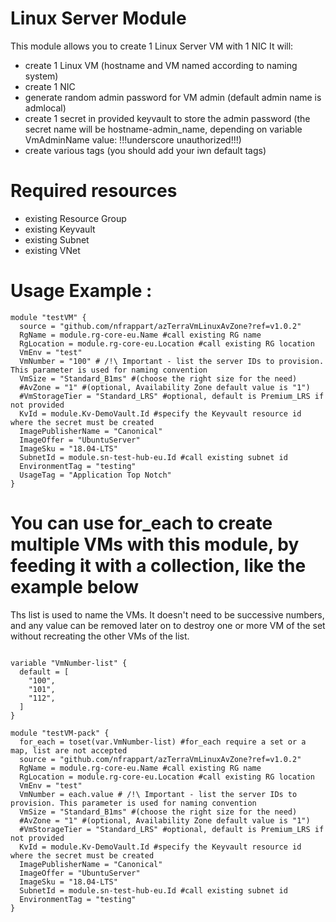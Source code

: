 # Linux Server Module
This module allows you to create 1 Linux Server VM with 1 NIC
It will:
  - create 1 Linux VM (hostname and VM named according to naming system)
  - create 1 NIC 
  - generate random admin password for VM admin (default admin name is admlocal)
  - create 1 secret in provided keyvault to store the admin password (the secret name will be hostname-admin_name, depending on variable VmAdminName value: !!!underscore unauthorized!!!)
  - create various tags (you should add your iwn default tags)

# Required resources
- existing Resource Group
- existing Keyvault
- existing Subnet
- existing VNet

# Usage Example :

```hcl
module "testVM" {
  source = "github.com/nfrappart/azTerraVmLinuxAvZone?ref=v1.0.2"
  RgName = module.rg-core-eu.Name #call existing RG name
  RgLocation = module.rg-core-eu.Location #call existing RG location
  VmEnv = "test"
  VmNumber = "100" # /!\ Important - list the server IDs to provision. This parameter is used for naming convention
  VmSize = "Standard_B1ms" #(choose the right size for the need)
  #AvZone = "1" #(optional, Availability Zone default value is "1")
  #VmStorageTier = "Standard_LRS" #optional, default is Premium_LRS if not provided
  KvId = module.Kv-DemoVault.Id #specify the Keyvault resource id where the secret must be created
  ImagePublisherName = "Canonical"
  ImageOffer = "UbuntuServer"
  ImageSku = "18.04-LTS"
  SubnetId = module.sn-test-hub-eu.Id #call existing subnet id
  EnvironmentTag = "testing"
  UsageTag = "Application Top Notch"
}
```

# You can use for_each to create multiple VMs with this module, by feeding it with a collection, like the example below

Ths list is used to name the VMs. It doesn't need to be successive numbers, and any value can be removed later on to destroy one or more VM of the set without recreating the other VMs of the list.

```hcl

variable "VmNumber-list" {
  default = [
    "100",
    "101",
    "112",
  ]
}

module "testVM-pack" {
  for_each = toset(var.VmNumber-list) #for_each require a set or a map, list are not accepted
  source = "github.com/nfrappart/azTerraVmLinuxAvZone?ref=v1.0.2"
  RgName = module.rg-core-eu.Name #call existing RG name
  RgLocation = module.rg-core-eu.Location #call existing RG location
  VmEnv = "test"
  VmNumber = each.value # /!\ Important - list the server IDs to provision. This parameter is used for naming convention
  VmSize = "Standard_B1ms" #(choose the right size for the need)
  #AvZone = "1" #(optional, Availability Zone default value is "1")
  #VmStorageTier = "Standard_LRS" #optional, default is Premium_LRS if not provided
  KvId = module.Kv-DemoVault.Id #specify the Keyvault resource id where the secret must be created
  ImagePublisherName = "Canonical"
  ImageOffer = "UbuntuServer"
  ImageSku = "18.04-LTS"
  SubnetId = module.sn-test-hub-eu.Id #call existing subnet id
  EnvironmentTag = "testing"
}
```
